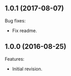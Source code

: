 ## 1.0.1 (2017-08-07)
Bug fixes:
  * Fix readme.

  
## 1.0.0 (2016-08-25)
Features:
  * Initial revision.

